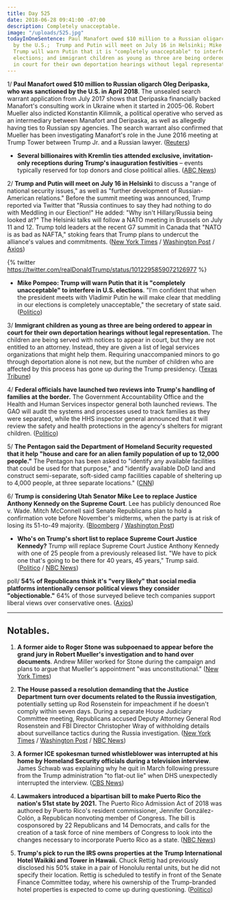 ```yaml
---
title: Day 525
date: 2018-06-28 09:41:00 -07:00
description: Completely unacceptable.
image: "/uploads/525.jpg"
todayInOneSentence: Paul Manafort owed $10 million to a Russian oligarch who was sanctioned
  by the U.S.;  Trump and ­Putin will meet on July 16 in Helsinki; Mike Pompeo said
  Trump will warn Putin that it is "completely unacceptable" to interfere in U.S.
  elections; and immigrant children as young as three are being ordered to appear
  in court for their own deportation hearings without legal representation.
---
```


1/ **Paul Manafort owed $10 million to Russian oligarch Oleg Deripaska, who was sanctioned by the U.S. in April 2018**. The unsealed search warrant application from July 2017 shows that Deripaska financially backed Manafort's consulting work in Ukraine when it started in 2005-06. Robert Mueller also indicted Konstantin Kilimnik, a political operative who served as an intermediary between Manafort and Deripaska, as well as allegedly having ties to Russian spy agencies. The search warrant also confirmed that Mueller has been investigating Manafort's role in the June 2016 meeting at Trump Tower between Trump Jr. and a Russian lawyer. ([Reuters](https://www.reuters.com/article/us-usa-trump-russia-manafort/manafort-had-10-million-loan-from-russian-oligarch-court-filing-idUSKBN1JN2YF))

* **Several billionaires with Kremlin ties attended exclusive, invitation-only receptions during Trump's inauguration festivities** – events typically reserved for top donors and close political allies. ([ABC News](https://abcnews.go.com/Politics/special-counsel-eyeing-russians-granted-unusual-access-trump/story?id=56232847))

2/ **Trump and Putin will meet on July 16 in Helsinki** to discuss a "range of national security issues," as well as "further development of Russian-American relations." Before the summit meeting was announced, Trump reported via Twitter that "Russia continues to say they had nothing to do with Meddling in our Election!" He added: "Why isn't Hillary/Russia being looked at?" The Helsinki talks will follow a NATO meeting in Brussels on July 11 and 12. Trump told leaders at the recent G7 summit in Canada that "NATO is as bad as NAFTA," stoking fears that Trump plans to undercut the alliance's values and commitments. ([New York Times](https://www.nytimes.com/2018/06/28/world/europe/trump-putin-helsinki-meeting.html) / [Washington Post](https://www.washingtonpost.com/politics/trump-and-putin-will-meet-july-16-in-helsinki-washington-and-moscow-announce/2018/06/28/93043146-7ac3-11e8-80be-6d32e182a3bc_story.html) / [Axios](https://www.axios.com/donald-trump-foreign-policy-europe-nato-allies-worried-bd1e143a-e73a-415b-b688-d18ab2d902e7.html))

{% twitter https://twitter.com/realDonaldTrump/status/1012295859072126977 %}

* **Mike Pompeo: Trump will warn Putin that it is "completely unacceptable" to interfere in U.S. elections**. "I'm confident that when the president meets with Vladimir Putin he will make clear that meddling in our elections is completely unacceptable," the secretary of state said. ([Politico](https://www.politico.com/story/2018/06/27/donald-trump-vladimir-putin-russia-midterms-680041))

3/ **Immigrant children as young as three are being ordered to appear in court for their own deportation hearings without legal representation.** The children are being served with notices to appear in court, but they are not entitled to an attorney. Instead, they are given a list of legal services organizations that might help them. Requiring unaccompanied minors to go through deportation alone is not new, but the number of children who are affected by this process has gone up during the Trump presidency. ([Texas Tribune](https://www.texastribune.org/2018/06/27/immigrant-toddlers-ordered-appear-court-alone/))

4/ **Federal officials have launched two reviews into Trump's handling of families at the border.** The Government Accountability Office and the Health and Human Services inspector general both launched reviews. The GAO will audit the systems and processes used to track families as they were separated, while the HHS inspector general announced that it will review the safety and health protections in the agency's shelters for migrant children. ([Politico](https://www.politico.com/story/2018/06/27/trump-border-migrant-children-investigation-680626))

5/ **The Pentagon said the Department of Homeland Security requested that it help "house and care for an alien family population of up to 12,000 people."** The Pentagon has been asked to "identify any available facilities that could be used for that purpose," and "identify available DoD land and construct semi-separate, soft-sided camp facilities capable of sheltering up to 4,000 people, at three separate locations." ([CNN](https://www.cnn.com/2018/06/27/politics/defense-request-migrants-dhs/index.html))

6/ **Trump is considering Utah Senator Mike Lee to replace Justice Anthony Kennedy on the Supreme Court**. Lee has publicly denounced Roe v. Wade. Mitch McConnell said Senate Republicans plan to hold a confirmation vote before November's midterms, when the party is at risk of losing its 51-to-49 majority. ([Bloomberg](https://www.bloomberg.com/news/articles/2018-06-28/trump-is-said-to-weigh-senator-mike-lee-for-high-court-vacancy) / [Washington Post](https://www.washingtonpost.com/politics/republicans-plan-to-confirm-trumps-supreme-court-pick-before-the-november-elections/2018/06/27/9a9be6d6-7a34-11e8-80be-6d32e182a3bc_story.html))

* **Who's on Trump's short list to replace Supreme Court Justice Kennedy?** Trump will replace Supreme Court Justice Anthony Kennedy with one of 25 people from a previously released list. "We have to pick one that's going to be there for 40 years, 45 years," Trump said. ([Politico](https://www.politico.com/story/2018/06/27/anthony-kennedy-replacements-supreme-court-trump-679941) / [NBC News](https://www.nbcnews.com/politics/white-house/trump-s-short-list-replace-kennedy-supreme-court-n887276))

poll/ **54% of Republicans think it's "very likely" that social media platforms intentionally censor political views they consider "objectionable."** 64% of those surveyed believe tech companies support liberal views over conservative ones. ([Axios](https://www.axios.com/conservatives-republicans-social-media-censorship-75db1560-4dd7-4d91-961b-5cf2d2b8c799.html))

---

## Notables.

1. **A former aide to Roger Stone was subpoenaed to appear before the grand jury in Robert Mueller's investigation and to hand over documents**. Andrew Miller worked for Stone during the campaign and plans to argue that Mueller's appointment "was unconstitutional." ([New York Times](https://www.nytimes.com/2018/06/28/us/politics/roger-stone-andrew-miller-subpoenaed-trump.html))

2. **The House passed a resolution demanding that the Justice Department turn over documents related to the Russia investigation**, potentially setting up Rod Rosenstein for impeachment if he doesn't comply within seven days. During a separate House Judiciary Committee meeting, Republicans accused Deputy Attorney General Rod Rosenstein and FBI Director Christopher Wray of withholding details about surveillance tactics during the Russia investigation. ([New York Times](https://www.nytimes.com/2018/06/28/us/politics/house-republicans-rod-rosenstein-russia.html) / [Washington Post](https://www.washingtonpost.com/world/national-security/rosenstein-wray-to-testify-before-house-judiciary-committee-on-inspector-general-report/2018/06/27/92f18f6e-7a41-11e8-aeee-4d04c8ac6158_story.html) / [NBC News](https://www.nbcnews.com/politics/justice-department/deputy-attorney-general-rosenstein-fbi-director-wray-face-angry-house-n887336))

3. **A former ICE spokesman turned whistleblower was interrupted at his home by Homeland Security officials during a television interview**. James Schwab was explaining why he quit in March following pressure from the Trump administration "to flat-out lie" when DHS unexpectedly interrupted the interview. ([CBS News](https://www.cbsnews.com/news/former-ice-spokesman-james-schwab-opens-up-about-resignation-trump-administration/))

4. **Lawmakers introduced a bipartisan bill to make Puerto Rico the nation's 51st state by 2021.** The Puerto Rico Admission Act of 2018 was authored by Puerto Rico's resident commissioner, Jennifer González-Colón, a Republican nonvoting member of Congress. The bill is cosponsored by 22 Republicans and 14 Democrats, and calls for the creation of a task force of nine members of Congress to look into the changes necessary to incorporate Puerto Rico as a state. ([NBC News](https://www.nbcnews.com/news/latino/new-bipartisan-bill-calls-puerto-rico-statehood-n887116))

5. **Trump's pick to run the IRS owns properties at the Trump International Hotel Waikiki and Tower in Hawaii.** Chuck Rettig had previously disclosed his 50% stake in a pair of Honolulu rental units, but he did not specify their location. Rettig is scheduled to testify in front of the Senate Finance Committee today, where his ownership of the Trump-branded hotel properties is expected to come up during questioning. ([Politico](https://www.politico.com/story/2018/06/27/irs-nominee-chuck-rettig-trump-hotel-659313))
